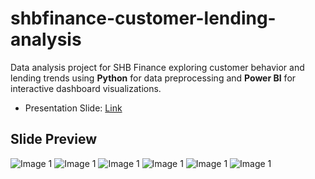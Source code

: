 # shbfinance-customer-lending-analysis
Data analysis project for SHB Finance exploring customer behavior and lending trends using **Python** for data preprocessing and **Power BI** for interactive dashboard visualizations.

- Presentation Slide: [Link](https://www.canva.com/design/DAGme99gzzM/YqRJuwAUzY5CIMY2obiQtw/edit?utm_content=DAGme99gzzM&utm_campaign=designshare&utm_medium=link2&utm_source=sharebutton)

## Slide Preview

![Image 1]()
![Image 1]()
![Image 1]()
![Image 1]()
![Image 1]()
![Image 1]()
